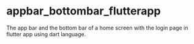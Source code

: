 # appbar_bottombar_flutterapp
The app bar and the bottom bar of a home screen with the login page in flutter app using dart language.
